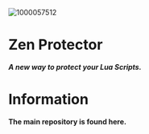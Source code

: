 ![1000057512](https://github.com/user-attachments/assets/c2e31024-9496-470a-87ff-1d5c69c38e8a)

# Zen Protector
***A new way to protect your Lua Scripts.***

# Information
**The main repository is found here.**
